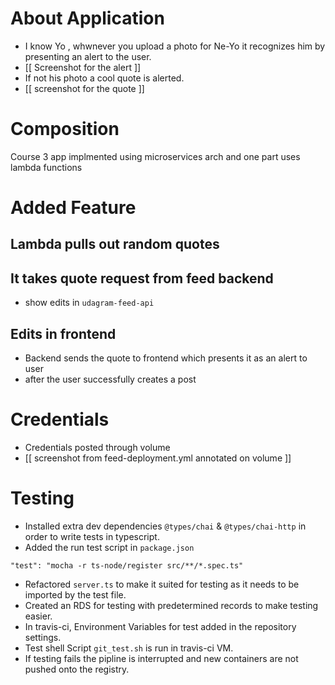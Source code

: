 # About Application
- I know Yo , whwnever you upload a photo for Ne-Yo it recognizes him by presenting an alert to the user.
- [[ Screenshot for the alert ]]
- If not his photo a cool quote is alerted.
-  [[ screenshot for the quote ]]

# Composition
Course 3 app implmented using microservices arch and one part uses lambda functions

# Added Feature
## Lambda pulls out random quotes
## It takes quote request from feed backend
- show edits in `udagram-feed-api`
## Edits in frontend
- Backend sends the quote to frontend which presents it as an alert to user 
 - after the user successfully creates a post


# Credentials

- Credentials posted through volume
- [[ screenshot from feed-deployment.yml annotated on volume ]]

# Testing
- Installed extra dev dependencies `@types/chai` & `@types/chai-http` in order to write tests in typescript.
- Added the run test script in `package.json` 
```
"test": "mocha -r ts-node/register src/**/*.spec.ts"
```
- Refactored `server.ts` to make it suited for testing as it needs to be imported by the test file.
- Created an RDS for testing with predetermined records to make testing easier.
- In travis-ci, Environment Variables for test added in the repository settings.
- Test shell Script `git_test.sh` is run in travis-ci VM.
- If testing fails the pipline is interrupted and new containers are not pushed onto the registry.